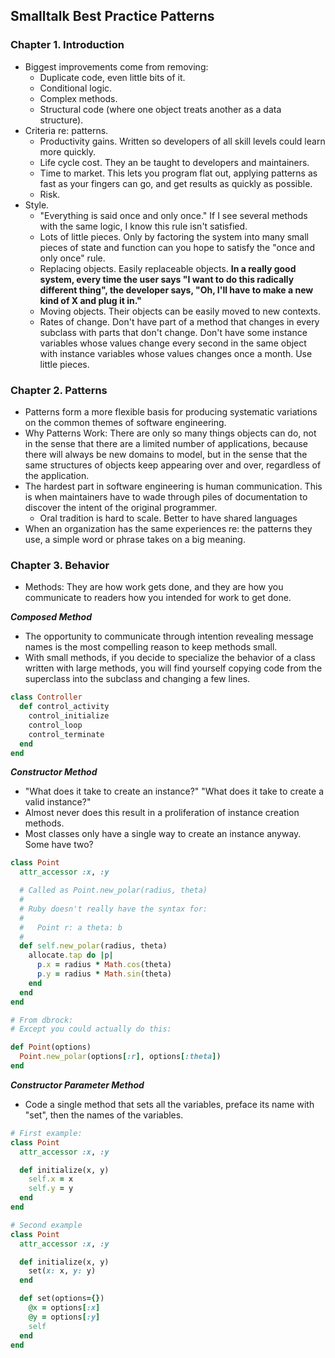## Smalltalk Best Practice Patterns

### Chapter 1. Introduction

- Biggest improvements come from removing:
  - Duplicate code, even little bits of it.
  - Conditional logic.
  - Complex methods.
  - Structural code (where one object treats another as a data structure).
- Criteria re: patterns.
  - Productivity gains. Written so developers of all skill levels could learn more quickly.
  - Life cycle cost. They an be taught to developers and maintainers.
  - Time to market. This lets you program flat out, applying patterns as fast as your fingers can go, and get results as quickly as possible.
  - Risk.
- Style.
  - "Everything is said once and only once." If I see several methods with the same logic, I know this rule isn't satisfied.
  - Lots of little pieces. Only by factoring the system into many small pieces of state and function can you hope to satisfy the "once and only once" rule.
  - Replacing objects. Easily replaceable objects. **In a really good system, every time the user says "I want to do this radically different thing", the developer says, "Oh, I'll have to make a new kind of X and plug it in."**
  - Moving objects. Their objects can be easily moved to new contexts.
  - Rates of change. Don't have part of a method that changes in every subclass with parts that don't change. Don't have some instance variables whose values change every second in the same object with instance variables whose values changes once a month. Use little pieces.

### Chapter 2. Patterns

- Patterns form a more flexible basis for producing systematic variations on the common themes of software engineering.
- Why Patterns Work: There are only so many things objects can do, not in the sense that there are a limited number of applications, because there will always be new domains to model, but in the sense that the same structures of objects keep appearing over and over, regardless of the application.
- The hardest part in software engineering is human communication. This is when maintainers have to wade through piles of documentation to discover the intent of the original programmer.
  - Oral tradition is hard to scale. Better to have shared languages
- When an organization has the same experiences re: the patterns they use, a simple word or phrase takes on a big meaning.

### Chapter 3. Behavior

- Methods: They are how work gets done, and they are how you communicate to readers how you intended for work to get done.

***Composed Method***

- The opportunity to communicate through intention revealing message names is the most compelling reason to keep methods small.
- With small methods, if you decide to specialize the behavior of a class written with large methods, you will find yourself copying code from the superclass into the subclass and changing a few lines.

``` ruby (Source: https://github.com/avdi/sbpprb/blob/master/01_composing_method.rb)
class Controller
  def control_activity
    control_initialize
    control_loop
    control_terminate
  end
end
```

***Constructor Method***

- "What does it take to create an instance?" "What does it take to create a valid instance?"
- Almost never does this result in a proliferation of instance creation methods.
- Most classes only have a single way to create an instance anyway. Some have two?

``` ruby (Source: https://github.com/avdi/sbpprb/blob/master/02_constructor_method.rb)
class Point
  attr_accessor :x, :y

  # Called as Point.new_polar(radius, theta)
  #
  # Ruby doesn't really have the syntax for:
  #
  #   Point r: a theta: b
  #
  def self.new_polar(radius, theta)
    allocate.tap do |p|
      p.x = radius * Math.cos(theta)
      p.y = radius * Math.sin(theta)
    end
  end
end

# From dbrock:
# Except you could actually do this:

def Point(options)
  Point.new_polar(options[:r], options[:theta])
end
```

***Constructor Parameter Method***

- Code a single method that sets all the variables, preface its name with "set", then the names of the variables.

``` ruby (https://github.com/avdi/sbpprb/blob/master/03_constructor_parameter_method.rb)
# First example:
class Point
  attr_accessor :x, :y

  def initialize(x, y)
    self.x = x
    self.y = y
  end
end

# Second example
class Point
  attr_accessor :x, :y

  def initialize(x, y)
    set(x: x, y: y)
  end

  def set(options={})
    @x = options[:x]
    @y = options[:y]
    self
  end
end
```

